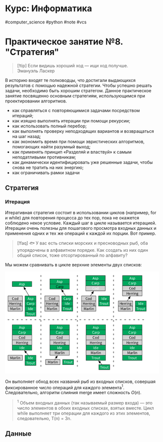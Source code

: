 # Курс: Информатика
#computer_science #python #note #vcs
# Практическое занятие №8. "Стратегия"
>[!tip] Если видишь хороший ход — ищи ход получше.											 <br>Эмануэль Ласкер

В историю входят те полководцы, что достигали выдающихся результатов с помощью надежной стратегии. Чтобы успешно решать задачи, необходимо быть хорошим стратегом. Данное практическое занятие посвященно основным стратегиям, использующимся при проектировании алгоритмов.

- как справляться с повторяющимися задачами посредством итераций;
- как изящно выполнять итерации при помощи рекурсии;
- как использовать полный перебор;
- как выполнять проверку неподходящих вариантов и возвращаться на шаг назад;
- как экономить время при помощи эвристических алгоритмов, помогающих найти разумный выход;
- как применять принцип «Разделяй и властвуй» к самым неподатливыми противникам;
- как динамически идентифицировать уже решенные задачи, чтобы снова не тратить на них энергию;
- как ограничивать рамки задачи
## Стратегия
### Итерация
Итеративная стратегия состоит в использовании циклов (например, for и while) для повторения процесса до тех пор, пока не окажется соблюдено некое условие. Каждый шаг в цикле называется итерацией. Итерации очень полезны для пошагового просмотра входных
данных и применения одних и тех же операций к каждой их порции.
Вот пример.

>[!faq] 🐟 У вас есть списки морских и пресноводных рыб, оба упорядочены в алфавитном порядке.  Как создать из них один общий список, тоже отсортированный по алфавиту?

Мы можем сравнивать в цикле верхние элементы двух списков:

![title](images/0_fish.png)

Он выполняет обход всех названий рыб из входных списков, совершая фиксированное число операций для каждого элемента$^1$. Следовательно, алгоритм слияния merge имеет сложность $O(n)$.

> $^1$ Объем входных данных (так называемый размер входа) — это число элементов в обоих входных списках, взятых вместе. Цикл while выполняет три операции для каждого из этих элементов, следовательно, T(n) = 3n.


## Данные
